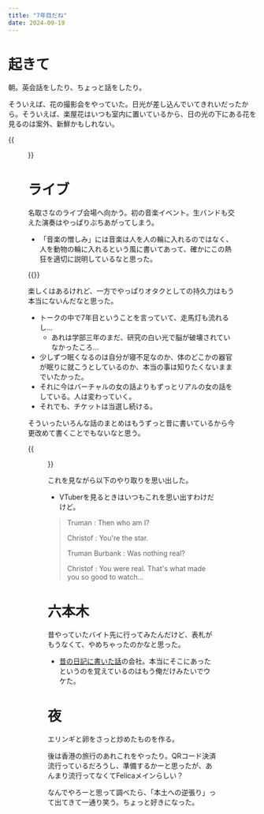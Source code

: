```yaml
---
title: "7年目だね"
date: 2024-09-19
---
```


# 起きて
朝。英会話をしたり、ちょっと話をしたり。

そういえば、花の撮影会をやっていた。日光が差し込んでいてきれいだったから。そういえば、楽屋花はいつも室内に置いているから、日の光の下にある花を見るのは案外、新鮮かもしれない。


{{<figure src="/media/2024-09-19-flower.jpg" alt="flower">}}

# ライブ
名取さなのライブ会場へ向かう。初の音楽イベント。生バンドも交えた演奏はやっぱりぶちあがってしまう。
- 「音楽の憎しみ」には音楽は人を人の輪に入れるのではなく、人を動物の輪に入れるという風に書いてあって、確かにこの熱狂を適切に説明しているなと思った。

{{<tweet user="dango_bot" id="1836670362471522308">}}

楽しくはあるけれど、一方でやっぱりオタクとしての持久力はもう本当にないんだなと思った。
- トークの中で7年目ということを言っていて、走馬灯も流れるし...
  - あれは学部三年のまだ、研究の白い光で脳が破壊されていなかったころ...
- 少しずつ眠くなるのは自分が寝不足なのか、体のどこかの器官が眠りに就こうとしているのか、本当の事は知りたくないままでいたかった。
- それに今はバーチャルの女の話よりもずっとリアルの女の話をしている。人は変わっていく。
- それでも、チケットは当選し続ける。

そういったいろんな話のまとめはもうずっと昔に書いているから今更改めて書くことでもないなと思う。


{{<figure src="/media/2024-09-19-natori.jpg" alt="natori">}}

これを見ながら以下のやり取りを思い出した。
- VTuberを見るときはいつもこれを思い出すわけだけど。

> Truman : Then who am I?
> 
> Christof : You're the star.
>
> Truman Burbank : Was nothing real?
> 
> Christof : You were real. That's what made you so good to watch...

# 六本木
昔やっていたバイト先に行ってみたんだけど、表札がもうなくて、やめちゃったのかなと思った。
- [昔の日記に書いた話](/posts/2022-12-13)の会社。本当にそこにあったというのを覚えているのはもう俺だけみたいでウケた。

# 夜
エリンギと卵をさっと炒めたものを作る。

後は香港の旅行のあれこれをやったり。QRコード決済流行っているだろうし、準備するかーと思ったが、あんまり流行ってなくてFelicaメインらしい？

なんでやろーと思って調べたら、「本土への逆張り」って出てきて一通り笑う。ちょっと好きになった。